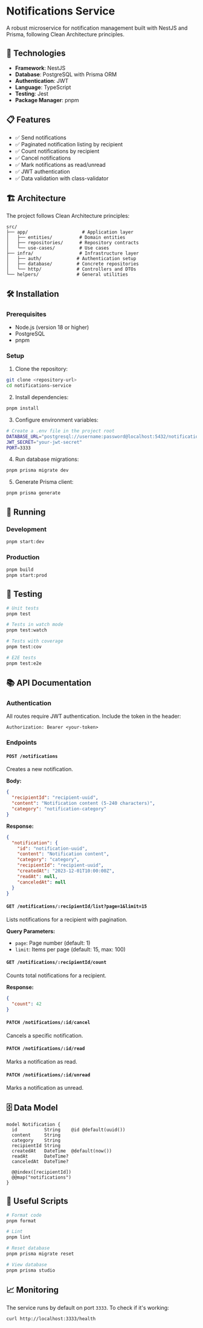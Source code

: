 # Notifications Service

A robust microservice for notification management built with NestJS and Prisma, following Clean Architecture principles.

## 🚀 Technologies

- **Framework**: NestJS
- **Database**: PostgreSQL with Prisma ORM
- **Authentication**: JWT
- **Language**: TypeScript
- **Testing**: Jest
- **Package Manager**: pnpm

## 📋 Features

- ✅ Send notifications
- ✅ Paginated notification listing by recipient
- ✅ Count notifications by recipient
- ✅ Cancel notifications
- ✅ Mark notifications as read/unread
- ✅ JWT authentication
- ✅ Data validation with class-validator

## 🏗️ Architecture

The project follows Clean Architecture principles:

```
src/
├── app/                    # Application layer
│   ├── entities/          # Domain entities
│   ├── repositories/      # Repository contracts
│   └── use-cases/         # Use cases
├── infra/                 # Infrastructure layer
│   ├── auth/             # Authentication setup
│   ├── database/         # Concrete repositories
│   └── http/             # Controllers and DTOs
└── helpers/              # General utilities
```

## 🛠️ Installation

### Prerequisites

- Node.js (version 18 or higher)
- PostgreSQL
- pnpm

### Setup

1. Clone the repository:

```bash
git clone <repository-url>
cd notifications-service
```

2. Install dependencies:

```bash
pnpm install
```

3. Configure environment variables:

```bash
# Create a .env file in the project root
DATABASE_URL="postgresql://username:password@localhost:5432/notifications_db"
JWT_SECRET="your-jwt-secret"
PORT=3333
```

4. Run database migrations:

```bash
pnpm prisma migrate dev
```

5. Generate Prisma client:

```bash
pnpm prisma generate
```

## 🚀 Running

### Development

```bash
pnpm start:dev
```

### Production

```bash
pnpm build
pnpm start:prod
```

## 🧪 Testing

```bash
# Unit tests
pnpm test

# Tests in watch mode
pnpm test:watch

# Tests with coverage
pnpm test:cov

# E2E tests
pnpm test:e2e
```

## 📚 API Documentation

### Authentication

All routes require JWT authentication. Include the token in the header:

```
Authorization: Bearer <your-token>
```

### Endpoints

#### `POST /notifications`

Creates a new notification.

**Body:**

```json
{
  "recipientId": "recipient-uuid",
  "content": "Notification content (5-240 characters)",
  "category": "notification-category"
}
```

**Response:**

```json
{
  "notification": {
    "id": "notification-uuid",
    "content": "Notification content",
    "category": "category",
    "recipientId": "recipient-uuid",
    "createdAt": "2023-12-01T10:00:00Z",
    "readAt": null,
    "canceledAt": null
  }
}
```

#### `GET /notifications/:recipientId/list?page=1&limit=15`

Lists notifications for a recipient with pagination.

**Query Parameters:**

- `page`: Page number (default: 1)
- `limit`: Items per page (default: 15, max: 100)

#### `GET /notifications/:recipientId/count`

Counts total notifications for a recipient.

**Response:**

```json
{
  "count": 42
}
```

#### `PATCH /notifications/:id/cancel`

Cancels a specific notification.

#### `PATCH /notifications/:id/read`

Marks a notification as read.

#### `PATCH /notifications/:id/unread`

Marks a notification as unread.

## 🗄️ Data Model

```prisma
model Notification {
  id          String    @id @default(uuid())
  content     String
  category    String
  recipientId String
  createdAt   DateTime  @default(now())
  readAt      DateTime?
  canceledAt  DateTime?

  @@index([recipientId])
  @@map("notifications")
}
```

## 🔧 Useful Scripts

```bash
# Format code
pnpm format

# Lint
pnpm lint

# Reset database
pnpm prisma migrate reset

# View database
pnpm prisma studio
```

## 📈 Monitoring

The service runs by default on port `3333`. To check if it's working:

```bash
curl http://localhost:3333/health
```
